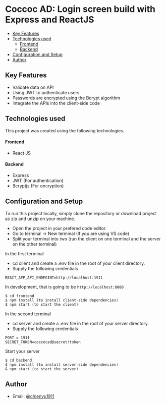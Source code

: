 # Coccoc AD: Login screen build with Express and ReactJS

- [Key Features](#key-features)
- [Technologies used](#technologies-used)
  - [Frontend](#frontend)
  - [Backend](#backend)
- [Configuration and Setup](#configuration-and-setup)
- [Author](#author)

## Key Features

- Validate data on API
- Using JWT to authenticate users
- Passwords are encrypted using the Bcrypt algorithm
- Integrate the APIs into the client-side code

## Technologies used

This project was created using the following technologies.

#### Frontend

- React JS

#### Backend

- Express
- JWT (For authentication)
- Bcryptjs (For encryption)

## Configuration and Setup

To run this project locally, simply clone the repository or download project as zip and unzip on your machine.

- Open the project in your prefered code editor.
- Go to terminal -> New terminal (If you are using VS code)
- Split your terminal into two (run the client on one terminal and the server on the other terminal)

In the first terminal

- cd client and create a .env file in the root of your client directory.
- Supply the following credentials

```
REACT_APP_API_ENDPOINT=http://localhost:1911
```

In development, that is going to be `http://localhost:8080`

```
$ cd frontend
$ npm install (to install client-side dependencies)
$ npm start (to start the client)
```

In the second terminal

- cd server and create a .env file in the root of your server directory.
- Supply the following credentials

```
PORT = 1911
SECRET_TOKEN=coccocad@secret!token
```

Start your server

```
$ cd backend
$ npm install (to install server-side dependencies)
& npm start (to start the server)
```

## Author

- Email: [@chienvu1911](mailto:chienvu1911@gmail.com)

